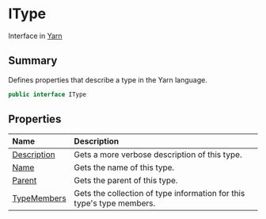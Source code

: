 # IType

Interface in [Yarn](/docs/api/csharp/yarn.md)

## Summary


Defines properties that describe a type in the Yarn language.


```csharp
public interface IType
```

## Properties

|Name|Description|
|:---|:---|
|[Description](/docs/api/csharp/yarn.itype.description.md)|Gets a more verbose description of this type.|
|[Name](/docs/api/csharp/yarn.itype.name.md)|Gets the name of this type.|
|[Parent](/docs/api/csharp/yarn.itype.parent.md)|Gets the parent of this type.|
|[TypeMembers](/docs/api/csharp/yarn.itype.typemembers.md)|Gets the collection of type information for this type's type members.|

